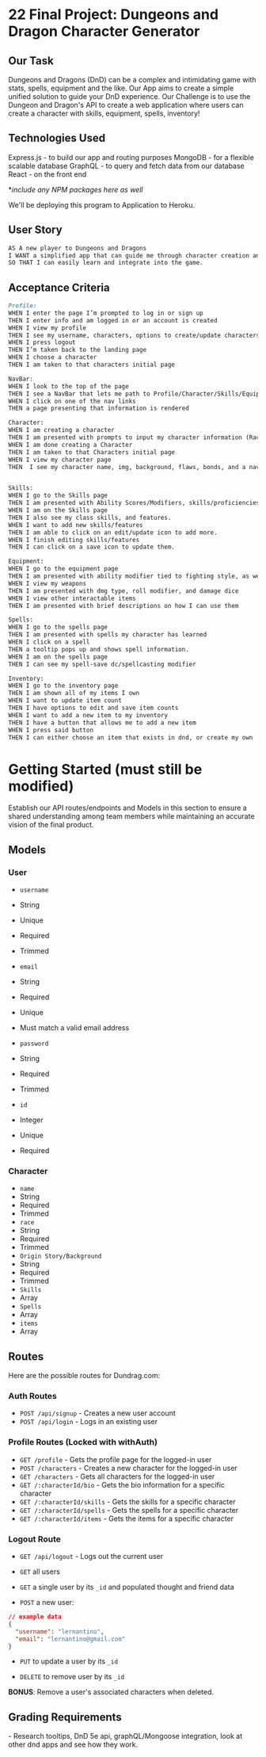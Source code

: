 # 22 Final Project: Dungeons and Dragon Character Generator

## Our Task 

Dungeons and Dragons (DnD) can be a complex and intimidating game with stats, spells, equipment and the like. Our App aims to create a simple unified solution to guide your DnD experience. Our Challenge is to use the Dungeon and Dragon's API to create a web application where users can create a character with skills, equipment, spells, inventory!

## Technologies Used

Express.js - to build our app and routing purposes
MongoDB - for a flexible scalable database
GraphQL - to query and fetch data from our database 
React - on the front end 

**include any NPM packages here as well* 

We'll be deploying this program to Application to Heroku.

## User Story

```md
AS A new player to Dungeons and Dragons
I WANT a simplified app that can guide me through character creation and game-play
SO THAT I can easily learn and integrate into the game.
```

## Acceptance Criteria

```md
Profile: 
WHEN I enter the page I’m prompted to log in or sign up
THEN I enter info and am logged in or an account is created
WHEN I view my profile
THEN I see my username, characters, options to create/update characters
WHEN I press logout
THEN I’m taken back to the landing page
WHEN I choose a character
THEN I am taken to that characters initial page

NavBar: 
WHEN I look to the top of the page
THEN I see a NavBar that lets me path to Profile/Character/Skills/Equipment/Spells/Inventory
WHEN I click on one of the nav links
THEN a page presenting that information is rendered

Character:
WHEN I am creating a character
THEN I am presented with prompts to input my character information (Race/Class/Skills/etc.)
WHEN I am done creating a Character
THEN I am taken to that Characters initial page
WHEN I view my character page
THEN  I see my character name, img, background, flaws, bonds, and a nav bar.


Skills:
WHEN I go to the Skills page
THEN I am presented with Ability Scores/Modifiers, skills/proficiencies
WHEN I am on the Skills page
THEN I also see my class skills, and features.
WHEN I want to add new skills/features
THEN I am able to click on an edit/update icon to add more.
WHEN I finish editing skills/features
THEN I can click on a save icon to update them.

Equipment:
WHEN I go to the equipment page
THEN I am presented with ability modifier tied to fighting style, as well as weapons/items i can use to interact with the game
WHEN I view my weapons
THEN I am presented with dmg type, roll modifier, and damage dice
WHEN I view other interactable items
THEN I am presented with brief descriptions on how I can use them

Spells:
WHEN I go to the spells page
THEN I am presented with spells my character has learned
WHEN I click on a spell
THEN a tooltip pops up and shows spell information.
WHEN I am on the spells page
THEN I can see my spell-save dc/spellcasting modifier

Inventory:
WHEN I go to the inventory page
THEN I am shown all of my items I own
WHEN I want to update item count
THEN I have options to edit and save item counts
WHEN I want to add a new item to my inventory
THEN I have a button that allows me to add a new item
WHEN I press said button 
THEN I can either choose an item that exists in dnd, or create my own
```

# Getting Started (must still be modified)

Establish our API routes/endpoints and Models in this section to ensure a shared understanding among team members 
while maintaining an accurate vision of the final product. 

## Models

### User

-  `username`
  - String
  - Unique
  - Required
  - Trimmed

-  `email`
  - String
  - Required
  - Unique
  - Must match a valid email address

-  `password`
  - String
  - Required
  - Trimmed
  
-  `id`
  - Integer
  - Unique
  - Required

### Character

-  `name`
  - String
  - Required
  - Trimmed
-  `race`
  - String
  - Required
  - Trimmed
-  `Origin Story/Background`
  - String
  - Required
  - Trimmed
-  `Skills`
  -  Array
-  `Spells`
  - Array
-  `items`
  - Array

## Routes

Here are the possible routes for Dundrag.com:

### Auth Routes

- `POST /api/signup` - Creates a new user account
- `POST /api/login` - Logs in an existing user

### Profile Routes (Locked with withAuth) 

- `GET /profile` - Gets the profile page for the logged-in user
- `POST /characters` - Creates a new character for the logged-in user
- `GET /characters` - Gets all characters for the logged-in user
- `GET /:characterId/bio` - Gets the bio information for a specific character
- `GET /:characterId/skills` - Gets the skills for a specific character
- `GET /:characterId/spells` - Gets the spells for a specific character
- `GET /:characterId/items` - Gets the items for a specific character

### Logout Route

- `GET /api/logout` - Logs out the current user



* `GET` all users

* `GET` a single user by its `_id` and populated thought and friend data

* `POST` a new user:

```json
// example data
{
  "username": "lernantino",
  "email": "lernantino@gmail.com"
}
```

* `PUT` to update a user by its `_id`

* `DELETE` to remove user by its `_id`

**BONUS**: Remove a user's associated characters when deleted.







## Grading Requirements 





\- Research tooltips, DnD 5e api, graphQL/Mongoose integration, look at other dnd apps and see how they work.
